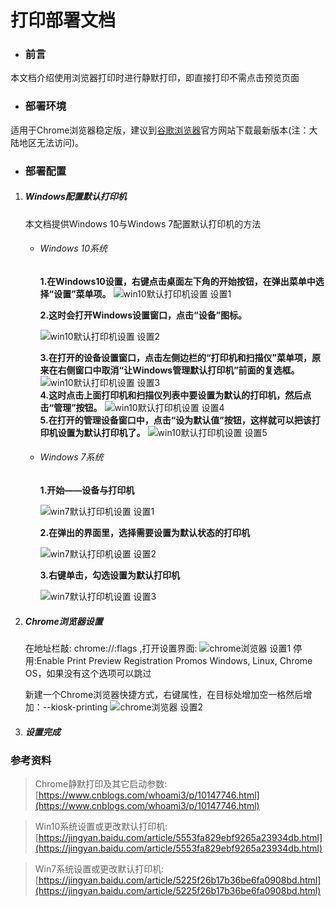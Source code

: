 # 打印部署文档
* ### 前言
本文档介绍使用浏览器打印时进行静默打印，即直接打印不需点击预览页面
+ ### 部署环境

适用于Chrome浏览器稳定版，建议到[谷歌浏览器](https://www.google.com/intl/zh-HK/chrome/?brand=CHBD&gclid=EAIaIQobChMIrbfm97f04AIVEq6WCh2NlwHhEAAYASAAEgJBlvD_BwE&gclsrc=aw.ds)官方网站下载最新版本(注：大陆地区无法访问)。
* ### 部署配置

1. ##### Windows配置默认打印机
    本文档提供Windows 10与Windows 7配置默认打印机的方法
    * ###### Windows 10系统
        **1.在Windows10设置，右键点击桌面左下角的开始按钮，在弹出菜单中选择“设置”菜单项。**
        ![win10默认打印机设置 设置1](./win10默认打印机设置-步骤1.jpg)
        <br/>

        **2.这时会打开Windows设置窗口，点击“设备”图标。**

        ![win10默认打印机设置 设置2](./win10默认打印机设置-步骤2.jpg)
        <br/>

        **3.在打开的设备设置窗口，点击左侧边栏的“打印机和扫描仪”菜单项，原来在右侧窗口中取消“让Windows管理默认打印机”前面的复选框。**
        ![win10默认打印机设置 设置3](./win10默认打印机设置-步骤3.jpg)
        <br/>
        **4.这时点击上面打印机和扫描仪列表中要设置为默认的打印机，然后点击“管理”按钮。**
        ![win10默认打印机设置 设置4](./win10默认打印机设置-步骤4.jpg)
        <br/>
        **5.在打开的管理设备窗口中，点击“设为默认值”按钮，这样就可以把该打印机设置为默认打印机了。**
        ![win10默认打印机设置 设置5](./win10默认打印机设置-步骤5.jpg)
        <br/>

    * ###### Windows 7系统
        **1.开始——设备与打印机**

        ![win7默认打印机设置 设置1](./win7默认打印机设置-步骤1.jpg)
        <br/>

        **2.在弹出的界面里，选择需要设置为默认状态的打印机**

        ![win7默认打印机设置 设置2](./win7默认打印机设置-步骤2.jpg)
        <br/>

        **3.右键单击，勾选设置为默认打印机**

        ![win7默认打印机设置 设置3](./win7默认打印机设置-步骤3.jpg)
        <br/>
2. ##### Chrome浏览器设置
    在地址栏敲: chrome://:flags ,打开设置界面:
    ![chrome浏览器 设置1](./chrome设置-步骤1.jpg)
    停用:Enable Print Preview Registration Promos Windows, Linux, Chrome OS，如果没有这个选项可以跳过
    
    新建一个Chrome浏览器快捷方式，右键属性，在目标处增加空一格然后增加：--kiosk-printing
     ![chrome浏览器 设置2](./chrome设置-步骤2.jpg)

3. ##### 设置完成

### 参考资料
>Chrome静默打印及其它启动参数:[https://www.cnblogs.com/whoami3/p/10147746.html](https://www.cnblogs.com/whoami3/p/10147746.html)

>Win10系统设置或更改默认打印机:[https://jingyan.baidu.com/article/5553fa829ebf9265a23934db.html](https://jingyan.baidu.com/article/5553fa829ebf9265a23934db.html)

>Win7系统设置或更改默认打印机:[https://jingyan.baidu.com/article/5225f26b17b36be6fa0908bd.html](https://jingyan.baidu.com/article/5225f26b17b36be6fa0908bd.html)